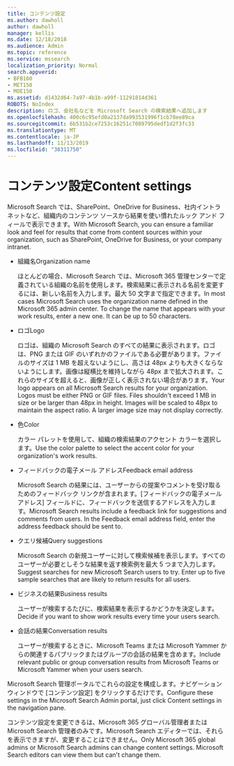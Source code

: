 ```yaml
---
title: コンテンツ設定
ms.author: dawholl
author: dawholl
manager: kellis
ms.date: 12/18/2018
ms.audience: Admin
ms.topic: reference
ms.service: mssearch
localization_priority: Normal
search.appverid:
- BFB160
- MET150
- MOE150
ms.assetid: d1432d64-7a97-4b1b-a99f-11291814d361
ROBOTS: NoIndex
description: ロゴ、会社名などを Microsoft Search の検索結果へ追加します
ms.openlocfilehash: 400c6c95efd0a2137da993531996f1cb78ee89ca
ms.sourcegitcommit: 6b531b2ce7253c16251c7089795dedf1d2f3fc33
ms.translationtype: MT
ms.contentlocale: ja-JP
ms.lasthandoff: 11/13/2019
ms.locfileid: "38311750"
---
```

# <a name="content-settings"></a><span data-ttu-id="561ea-103">コンテンツ設定</span><span class="sxs-lookup"><span data-stu-id="561ea-103">Content settings</span></span>

 
<span data-ttu-id="561ea-104">Microsoft Search では、SharePoint、OneDrive for Business、社内イントラネットなど、組織内のコンテンツ ソースから結果を使い慣れたルック アンド フィールで表示できます。</span><span class="sxs-lookup"><span data-stu-id="561ea-104">With Microsoft Search, you can ensure a familiar look and feel for results that come from content sources within your organization, such as SharePoint, OneDrive for Business, or your company intranet.</span></span> 
  
- <span data-ttu-id="561ea-105">組織名</span><span class="sxs-lookup"><span data-stu-id="561ea-105">Organization name</span></span>
    
    <span data-ttu-id="561ea-p101">ほとんどの場合、Microsoft Search では、Microsoft 365 管理センターで定義されている組織の名前を使用します。検索結果に表示される名前を変更するには、新しい名前を入力します。最大 50 文字まで指定できます。</span><span class="sxs-lookup"><span data-stu-id="561ea-p101">In most cases Microsoft Search uses the organization name defined in the Microsoft 365 admin center. To change the name that appears with your work results, enter a new one. It can be up to 50 characters.</span></span>
    
- <span data-ttu-id="561ea-109">ロゴ</span><span class="sxs-lookup"><span data-stu-id="561ea-109">Logo</span></span>
    
    <span data-ttu-id="561ea-p102">ロゴは、組織の Microsoft Search のすべての結果に表示されます。ロゴは、PNG または GIF のいずれかのファイルである必要があります。ファイルのサイズは 1 MB を超えないようにし、高さは 48px よりも大きくならないようにします。画像は縦横比を維持しながら 48px まで拡大されます。これらのサイズを超えると、画像が正しく表示されない場合があります。</span><span class="sxs-lookup"><span data-stu-id="561ea-p102">Your logo appears on all Microsoft Search results for your organization. Logos must be either PNG or GIF files. Files shouldn't exceed 1 MB in size or be larger than 48px in height. Images will be scaled to 48px to maintain the aspect ratio. A larger image size may not display correctly.</span></span>
    
- <span data-ttu-id="561ea-115">色</span><span class="sxs-lookup"><span data-stu-id="561ea-115">Color</span></span>
    
    <span data-ttu-id="561ea-116">カラー パレットを使用して、組織の検索結果のアクセント カラーを選択します。</span><span class="sxs-lookup"><span data-stu-id="561ea-116">Use the color palette to select the accent color for your organization's work results.</span></span>
    
- <span data-ttu-id="561ea-117">フィードバックの電子メール アドレス</span><span class="sxs-lookup"><span data-stu-id="561ea-117">Feedback email address</span></span>
    
    <span data-ttu-id="561ea-p103">Microsoft Search の結果には、ユーザーからの提案やコメントを受け取るためのフィードバック リンクが含まれます。[フィードバックの電子メール アドレス] フィールドに、フィードバックを送信するアドレスを入力します。</span><span class="sxs-lookup"><span data-stu-id="561ea-p103">Microsoft Search results include a feedback link for suggestions and comments from users. In the Feedback email address field, enter the address feedback should be sent to.</span></span>
    
- <span data-ttu-id="561ea-120">クエリ候補</span><span class="sxs-lookup"><span data-stu-id="561ea-120">Query suggestions</span></span>
    
    <span data-ttu-id="561ea-p104">Microsoft Search の新規ユーザーに対して検索候補を表示します。すべてのユーザーが必要としそうな結果を返す検索例を最大 5 つまで入力します。</span><span class="sxs-lookup"><span data-stu-id="561ea-p104">Suggest searches for new Microsoft Search users to try. Enter up to five sample searches that are likely to return results for all users.</span></span>
    
- <span data-ttu-id="561ea-123">ビジネスの結果</span><span class="sxs-lookup"><span data-stu-id="561ea-123">Business results</span></span>
    
    <span data-ttu-id="561ea-124">ユーザーが検索するたびに、検索結果を表示するかどうかを決定します。</span><span class="sxs-lookup"><span data-stu-id="561ea-124">Decide if you want to show work results every time your users search.</span></span>
    
- <span data-ttu-id="561ea-125">会話の結果</span><span class="sxs-lookup"><span data-stu-id="561ea-125">Conversation results</span></span>
    
    <span data-ttu-id="561ea-126">ユーザーが検索するときに、Microsoft Teams または Microsoft Yammer からの関連するパブリックまたはグループの会話の結果を含めます。</span><span class="sxs-lookup"><span data-stu-id="561ea-126">Include relevant public or group conversation results from Microsoft Teams or Microsoft Yammer when your users search.</span></span>
    
<span data-ttu-id="561ea-127">Microsoft Search 管理ポータルでこれらの設定を構成します。ナビゲーション ウィンドウで [コンテンツ設定] をクリックするだけです。</span><span class="sxs-lookup"><span data-stu-id="561ea-127">Configure these settings in the Microsoft Search Admin portal, just click Content settings in the navigation pane.</span></span>
  
<span data-ttu-id="561ea-p105">コンテンツ設定を変更できるは、Microsoft 365 グローバル管理者または Microsoft Search 管理者のみです。Microsoft Search エディターでは、それらを表示できますが、変更することはできません。</span><span class="sxs-lookup"><span data-stu-id="561ea-p105">Only Microsoft 365 global admins or Microsoft Search admins can change content settings. Microsoft Search editors can view them but can't change them.</span></span>


